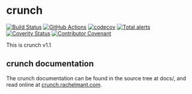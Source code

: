 # crunch

[![Build Status](https://travis-ci.org/DX-MON/crunch.svg?branch=main)](https://travis-ci.org/DX-MON/crunch)
[![GitHub Actions](https://github.com/DX-MON/crunch/workflows/GitHub%20Actions/badge.svg)](https://github.com/DX-MON/crunch/actions)
[![codecov](https://codecov.io/gh/DX-MON/crunch/branch/main/graph/badge.svg)](https://codecov.io/gh/DX-MON/crunch)
[![Total alerts](https://img.shields.io/lgtm/alerts/g/DX-MON/crunch.svg?logo=lgtm&logoWidth=18)](https://lgtm.com/projects/g/DX-MON/crunch/alerts/)
[![Coverity Status](https://scan.coverity.com/projects/20294/badge.svg)](https://scan.coverity.com/projects/dx-mon-crunch)
[![Contributor Covenant](https://img.shields.io/badge/Contributor%20Covenant-v2.0%20adopted-ff69b4.svg)](code_of_conduct.md)

This is crunch v1.1

## crunch documentation

The crunch documentation can be found in the source tree at docs/, and read online at [crunch.rachelmant.com](https://crunch.rachelmant.com/).
